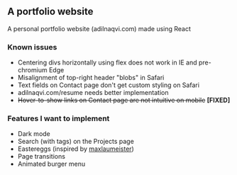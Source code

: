 ## A portfolio website
A personal portfolio website (adilnaqvi.com) made using React

### Known issues
* Centering divs horizontally using flex does not work in IE and pre-chromium Edge
* Misalignment of top-right header "blobs" in Safari
* Text fields on Contact page don't get custom styling on Safari
* adilnaqvi.com/resume needs better implementation
* ~~Hover-to-show links on Contact page are not intuitive on mobile~~ **[FIXED]**

### Features I want to implement
* Dark mode
* Search (with tags) on the Projects page
* Eastereggs (inspired by [maxlaumeister](https://www.maxlaumeister.com/achievements/))
* Page transitions
* Animated burger menu
